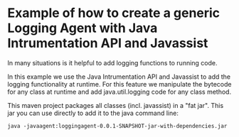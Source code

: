 Example of how to create a generic Logging Agent with Java Intrumentation API and Javassist
===========================================================================================

In many situations is it helpful to add logging functions to running code.

In this example we use the Java Intrumentation API and Javassist to add the
logging functionality at runtime. For this feature we manipulate the bytecode
for any class at runtime and add java.util.logging code for any class method.

This maven project packages all classes (incl. javassist) in a "fat jar".
This jar you can use directly to add it to the java command line: 

	java -javaagent:loggingagent-0.0.1-SNAPSHOT-jar-with-dependencies.jar


